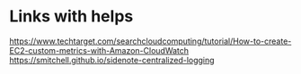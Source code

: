 # Links with helps
https://www.techtarget.com/searchcloudcomputing/tutorial/How-to-create-EC2-custom-metrics-with-Amazon-CloudWatch
https://smitchell.github.io/sidenote-centralized-logging
